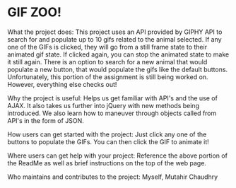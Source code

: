 # GIF ZOO!
What the project does:
This project uses an API provided by GIPHY API to search for and populate up to 10 gifs related to the animal selected. If any one of the GIFs is clicked, they will go from a still frame state to their animated gif state. If clicked again, you can stop the animated state to make it still again. There is an option to search for a new animal that would populate a new button, that would populate the gifs like the default buttons. Unfortunately, this portion of the assignment is still being worked on. However, everything else checks out!

Why the project is useful:
Helps us get familiar with API's and the use of AJAX. It also takes us further into jQuery with new methods being introduced. We also learn how to maneuver through objects called from API's in the form of JSON.

How users can get started with the project:
Just click any one of the buttons to populate the GIFs. You can then click the GIF to animate it!

Where users can get help with your project:
Reference the above portion of the ReadMe as well as brief instructions on the top of the web page. 

Who maintains and contributes to the project:
Myself, Mutahir Chaudhry